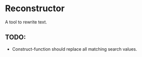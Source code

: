 # Reconstructor
A tool to rewrite text.

## TODO:
- Construct-function should replace all matching search values.
